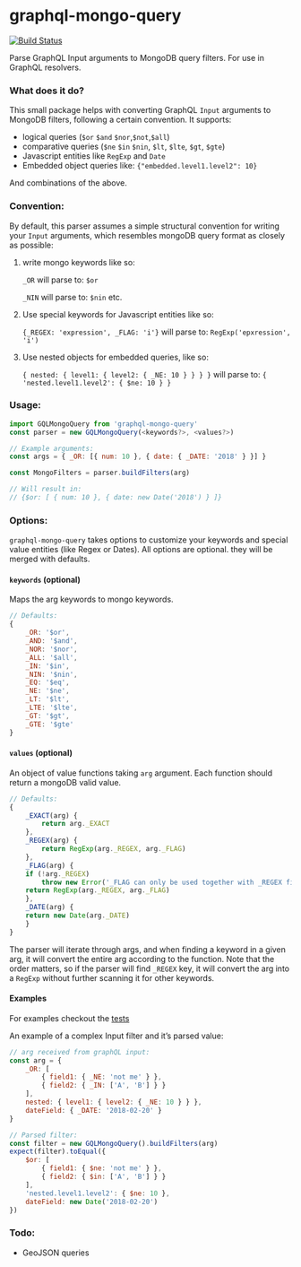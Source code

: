 # graphql-mongo-query

[![Build Status](https://travis-ci.org/jfcieslak/graphql-mongo-query.svg?branch=master)](https://travis-ci.org/jfcieslak/graphql-mongo-query)


Parse GraphQL Input arguments to MongoDB query filters. For use in GraphQL resolvers.

### What does it do?

This small package helps with converting GraphQL `Input` arguments  to MongoDB filters, following a certain convention. It supports:

-   logical queries (`$or` `$and` `$nor`,`$not`,`$all`)
-   comparative queries (`$ne` `$in` `$nin`, `$lt`, `$lte`, `$gt`, `$gte`)
-   Javascript entities like `RegExp` and `Date`
-   Embedded object queries like: `{"embedded.level1.level2": 10}`

And combinations of the above.

### Convention:

By default, this parser assumes a simple structural convention for writing your `Input` arguments, which resembles mongoDB query format as closely as possible:

1.  write mongo keywords like so:

    `_OR`  will parse to: `$or`

	`_NIN` will parse to: `$nin` etc.

2.  Use special keywords for Javascript entities like so:

    `{_REGEX: 'expression', _FLAG: 'i'}` will parse to: `RegExp('epxression', 'i')`

3.  Use nested objects for embedded queries, like so:

    `{ nested: { level1: { level2: { _NE: 10 } } } }` will parse to: `{ 'nested.level1.level2': { $ne: 10 } }`


### Usage:

```javascript
import GQLMongoQuery from 'graphql-mongo-query'
const parser = new GQLMongoQuery(<keywords?>, <values?>)

// Example arguments:
const args = { _OR: [{ num: 10 }, { date: { _DATE: '2018' } }] }

const MongoFilters = parser.buildFilters(arg)

// Will result in:
// {$or: [ { num: 10 }, { date: new Date('2018') } ]}
```

### Options:

`graphql-mongo-query` takes options to customize your keywords and special value entities (like Regex or Dates). All options are optional. they will be merged with defaults.

#### `keywords` (optional)

Maps the arg keywords to mongo keywords.

```javascript
// Defaults:
{
	_OR: '$or',
	_AND: '$and',
	_NOR: '$nor',
	_ALL: '$all',
	_IN: '$in',
	_NIN: '$nin',
	_EQ: '$eq',
	_NE: '$ne',
	_LT: '$lt',
	_LTE: '$lte',
	_GT: '$gt',
	_GTE: '$gte'
}
```

#### `values` (optional)

An object of value functions taking `arg` argument. Each function should return a mongoDB valid value.

```javascript
// Defaults:
{
    _EXACT(arg) {
		return arg._EXACT
    },
    _REGEX(arg) {
		return RegExp(arg._REGEX, arg._FLAG)
    },
    _FLAG(arg) {
	if (!arg._REGEX)
		throw new Error('_FLAG can only be used together with _REGEX filter.')
	return RegExp(arg._REGEX, arg._FLAG)
    },
    _DATE(arg) {
	return new Date(arg._DATE)
    }
}
```

The parser will iterate through args, and when finding a keyword in a given arg, it will convert the entire arg  according to the function. Note that the order matters, so if the parser will find `_REGEX` key, it will convert the arg into a `RegExp` without further scanning it for other keywords.

#### Examples

For examples checkout the [tests](https://github.com/jfcieslak/graphql-mongo-query/blob/master/tests/index.test.ts)

An example of a complex Input filter and it’s parsed value:

```javascript
// arg received from graphQL input:
const arg = {
	_OR: [
		{ field1: { _NE: 'not me' } },
		{ field2: { _IN: ['A', 'B'] } }
	],
	nested: { level1: { level2: { _NE: 10 } } },
	dateField: { _DATE: '2018-02-20' }
}

// Parsed filter:
const filter = new GQLMongoQuery().buildFilters(arg)
expect(filter).toEqual({
	$or: [
		{ field1: { $ne: 'not me' } },
		{ field2: { $in: ['A', 'B'] } }
	],
	'nested.level1.level2': { $ne: 10 },
	dateField: new Date('2018-02-20')
})
```

### Todo:

-   GeoJSON queries

